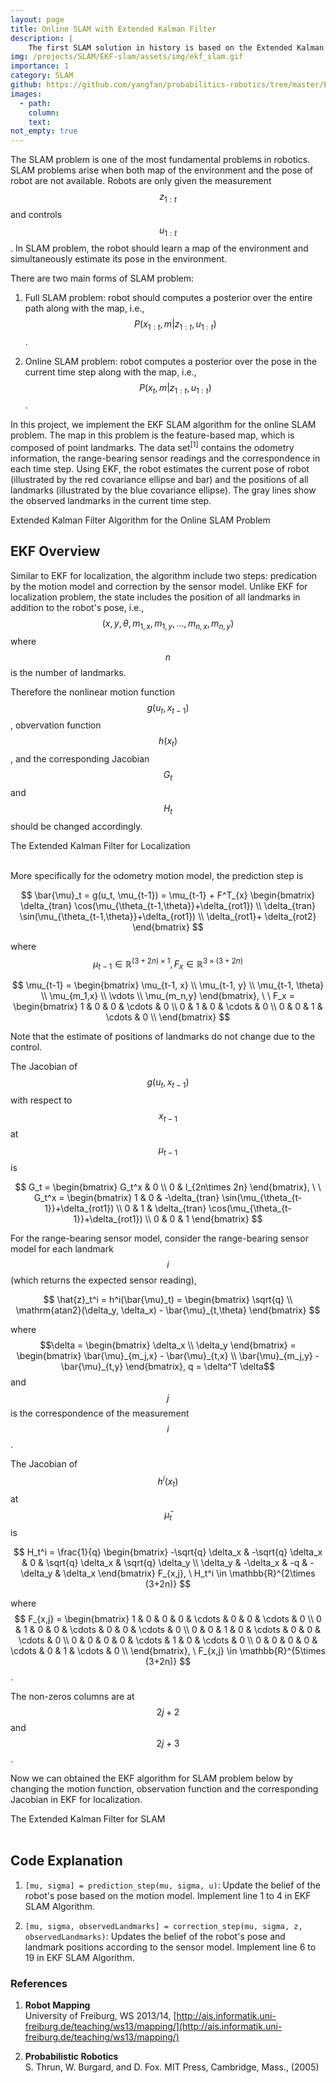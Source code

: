 ```yaml
---
layout: page
title: Online SLAM with Extended Kalman Filter 
description: |
    The first SLAM solution in history is based on the Extended Kalman Filter. This project implements an EKF SLAM system. Given the sensor readings and odometry information, the robot computes a feature-based map while simultaneously localizing itself.
img: /projects/SLAM/EKF-slam/assets/img/ekf_slam.gif
importance: 1
category: SLAM
github: https://github.com/yangfan/probabilitics-robotics/tree/master/EKF_SLAM
images:
  - path: 
    column: 
    text: 
not_empty: true
---
```


The SLAM problem is one of the most fundamental problems in robotics. SLAM problems arise when both map of the environment and the pose of robot are not available. Robots are only given the measurement $$z_{1:t}$$ and controls $$u_{1:t}$$. In SLAM problem, the robot should learn a map of the environment and simultaneously estimate its pose in the environment.

There are two main forms of SLAM problem:

1. Full SLAM problem: robot should computes a posterior over the entire path along with the map, i.e., 
   $$P(x_{1:t}, m|z_{1:t},u_{1:t})$$. 

2. Online SLAM problem: robot computes a posterior over the pose in the current time step along with the map, i.e., 
   $$P(x_t, m|z_{1:t},u_{1:t})$$.

In this project, we implement the EKF SLAM algorithm for the online SLAM problem. The map in this problem is the feature-based map, which is composed of point landmarks. The data set<sup>[1]</sup> contains the odometry information, the range-bearing sensor readings and the correspondence in each time step. Using EKF, the robot estimates the current pose of robot (illustrated by the red covariance ellipse and bar) and the positions of all landmarks (illustrated by the blue covariance ellipse). The gray lines show the observed landmarks in the current time step.
  <div class="row justify-content-center">
      <div class="col">
        <div class="w-50 mx-auto" style="background-color: white;">
            <img class="img-fluid" src="{{ 'projects/SLAM/EKF-slam/assets/img/ekf_slam.gif' | relative_url }}" alt=""/>
        </div>
      </div>
  </div>
  <div class="caption">
  Extended Kalman Filter Algorithm for the Online SLAM Problem
  </div>

## EKF Overview

Similar to EKF for localization, the algorithm include two steps: predication by the motion model and correction by the sensor model. Unlike EKF for localization problem, the state includes the position of all landmarks in addition to the robot's pose, i.e.,
$$
(x,y,\theta, m_{1,x}, m_{1,y}, ..., m_{n,x}, m_{n,y})
$$ where $$n$$ is the number of landmarks.

Therefore the nonlinear motion function $$g(u_t, x_{t-1})$$, obvervation function $$h(x_t)$$, and the corresponding Jacobian $$G_t$$ and $$H_t$$ should be changed accordingly.

<div class="row justify-content-center">
    <div class="col">
        <div class="w-50 mx-auto" style="background-color: white;">
            <img class="img-fluid" src="{{ 'projects/localization/EKF/assets/img/extended-kalman-filter.png' | relative_url }}" alt=""/>
        </div>
    </div>
</div>
<div class="caption">
The Extended Kalman Filter for Localization
</div>
<br/>

More specifically for the odometry motion model, the prediction step is

$$
\bar{\mu}_t = g(u_t, \mu_{t-1})  = \mu_{t-1} + F^T_{x}
    \begin{bmatrix}
        \delta_{tran} \cos(\mu_{\theta_{t-1,\theta}}+\delta_{rot1}) \\
        \delta_{tran} \sin(\mu_{\theta_{t-1,\theta}}+\delta_{rot1})  \\
        \delta_{rot1}+ \delta_{rot2} 
    \end{bmatrix}
$$

where $$\mu_{t-1}\in \mathbb{R}^{(3+2n)\times 1}, F_x \in \mathbb{R}^{3\times (3+2n)}$$

$$
\mu_{t-1} = 
    \begin{bmatrix}
    \mu_{t-1, x} \\
    \mu_{t-1, y} \\
    \mu_{t-1, \theta} \\
    \mu_{m_1,x} \\
    \vdots \\
    \mu_{m_n,y}
    \end{bmatrix},
     \ \ F_x = 
    \begin{bmatrix}
    1 & 0 & 0 & \cdots & 0 \\
    0 & 1 & 0 & \cdots & 0 \\
    0 & 0 & 1 & \cdots & 0 \\
    \end{bmatrix}
$$

Note that the estimate of positions of landmarks do not change due to the control.

The Jacobian of $$g(u_t, x_{t-1})$$ with respect to $$x_{t-1}$$ at $$\mu_{t-1}$$ is 

$$
G_t = 
\begin{bmatrix}
G_t^x & 0 \\
0 & I_{2n\times 2n}
\end{bmatrix}, \ \
G_t^x = 
\begin{bmatrix}
    1 & 0 & -\delta_{tran} \sin(\mu_{\theta_{t-1}}+\delta_{rot1}) \\
    0 & 1 & \delta_{tran} \cos(\mu_{\theta_{t-1}}+\delta_{rot1})  \\
    0 & 0 & 1 
\end{bmatrix}
$$

For the range-bearing sensor model, consider the range-bearing sensor model for each landmark $$i$$ (which returns the expected sensor reading),

$$
\hat{z}_t^i = h^i(\bar{\mu}_t) = 
\begin{bmatrix}
\sqrt{q} \\
\mathrm{atan2}(\delta_y, \delta_x) - \bar{\mu}_{t,\theta}
\end{bmatrix}
$$

where 
$$\delta = 
\begin{bmatrix}
    \delta_x \\
    \delta_y
\end{bmatrix} = 
\begin{bmatrix}
\bar{\mu}_{m_j,x} - \bar{\mu}_{t,x} \\
\bar{\mu}_{m_j,y} - \bar{\mu}_{t,y} 
\end{bmatrix},
q = \delta^T \delta$$
and $$j$$ is the correspondence of the measurement $$i$$.

The Jacobian of $$h^i(x_t)$$ at $$\bar{\mu}_t$$ is 

$$
H_t^i = \frac{1}{q} 
\begin{bmatrix}
-\sqrt{q} \delta_x & -\sqrt{q} \delta_x & 0 & \sqrt{q} \delta_x & \sqrt{q} \delta_y \\
\delta_y & -\delta_x & -q & -\delta_y & \delta_x
\end{bmatrix}
F_{x,j}, \  
H_t^i \in \mathbb{R}^{2\times (3+2n)}
$$

where
$$
F_{x,j} = 
\begin{bmatrix}
1 & 0 & 0 & 0 & \cdots & 0 & 0 & \cdots & 0 \\
0 & 1 & 0 & 0 & \cdots & 0 & 0 & \cdots & 0 \\
0 & 0 & 1 & 0 & \cdots & 0 & 0 & \cdots & 0 \\
0 & 0 & 0 & 0 & \cdots & 1 & 0 & \cdots & 0 \\
0 & 0 & 0 & 0 & \cdots & 0 & 1 & \cdots & 0 \\
\end{bmatrix}, \
F_{x,j} \in \mathbb{R}^{5\times (3+2n)}
$$. 

The non-zeros columns are at $$2j+2$$ and $$2j+3$$.

Now we can obtained the EKF algorithm for SLAM problem below by changing the motion function, observation function and the corresponding Jacobian in EKF for localization.

<div class="row justify-content-center">
    <div class="col">
        <div class="w-75 mx-auto" style="background-color: white;">
            <img class="img-fluid" src="{{ 'projects/SLAM/EKF-slam/assets/img/EKF-slam.png' | relative_url }}" alt=""/>
        </div>
    </div>
</div>
<div class="caption">
The Extended Kalman Filter for SLAM
</div>
<br/>

## Code Explanation

1. `[mu, sigma] = prediction_step(mu, sigma, u)`: Update the belief of the robot's pose based on the motion model. Implement line 1 to 4 in EKF SLAM Algorithm.

2. `[mu, sigma, observedLandmarks] = correction_step(mu, sigma, z, observedLandmarks)`: Updates the belief of the robot's pose and landmark positions according to the sensor model. Implement line 6 to 19 in EKF SLAM Algorithm.

### References

1. **Robot Mapping**  
   University of Freiburg, WS 2013/14, [http://ais.informatik.uni-freiburg.de/teaching/ws13/mapping/](http://ais.informatik.uni-freiburg.de/teaching/ws13/mapping/)

2. **Probabilistic Robotics**  
   S. Thrun, W. Burgard, and D. Fox. MIT Press, Cambridge, Mass., (2005)